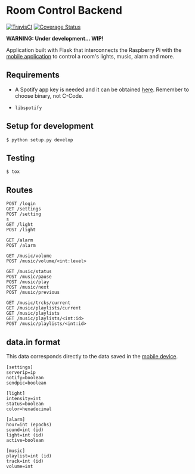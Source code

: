 # Room Control Backend

[![TravisCI](https://travis-ci.org/miguelfrde/roomcontrol_backend.svg?branch=master)](https://travis-ci.org/miguelfrde/roomcontrol_backend)
[![Coverage Status](https://coveralls.io/repos/miguelfrde/roomcontrol_backend/badge.svg?branch=master&service=github)](https://coveralls.io/github/miguelfrde/roomcontrol_backend?branch=master)

**WARNING: Under development... WIP!**

Application built with Flask that interconnects the Raspberry Pi with the
[mobile application](https://github.com/miguelfrde/roomcontrol) to
control a room's lights, music, alarm and more.

## Requirements

- A Spotify app key is needed and it can be obtained [here](https://developer.spotify.com/technologies/libspotify/#application-keys).
Remember to choose binary, not C-Code.

- `libspotify`

## Setup for development

```
$ python setup.py develop
```

## Testing

```
$ tox
```

## Routes

```
POST /login
GET /settings
POST /setting
s
GET /light
POST /light

GET /alarm
POST /alarm

GET /music/volume
POST /music/volume/<int:level>

GET /music/status
POST /music/pause
POST /music/play
POST /music/next
POST /music/previous

GET /music/trcks/current
GET /music/playlists/current
GET /music/playlists
GET /music/playlists/<int:id>
POST /music/playlists/<int:id>
```

## data.in format

This data corresponds directly to the data saved in the
[mobile device](https://github.com/miguelfrde/roomcontrol#data-saved-to-the-device-local-storage).

```
[settings]
serverip=ip
notify=boolean
sendpic=boolean

[light]
intensity=int
status=boolean
color=hexadecimal

[alarm]
hour=int (epochs)
sound=int (id)
light=int (id)
active=boolean

[music]
playlist=int (id)
track=int (id)
volume=int
```
